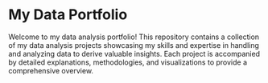 # My Data Portfolio
Welcome to my data analysis portfolio!
This repository contains a collection of my data analysis projects showcasing my skills and expertise in handling and analyzing data to derive valuable insights.
Each project is accompanied by detailed explanations, methodologies, and visualizations to provide a comprehensive overview.
